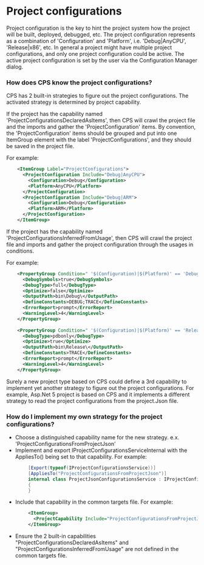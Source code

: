 Project configurations
======================

Project configuration is the key to hint the project system how the project
will be built, deployed, debugged, etc. The project configuration represents
as a combination of 'Configuration' and 'Platform', i.e. 'Debug|AnyCPU',
'Release|x86', etc. In general a project might have multiple project
configurations, and only one project configuration could be active. The
active project configuration is set by the user via the Configuration
Manager dialog. 

### How does CPS know the project configurations?

CPS has 2 built-in strategies to figure out the project configurations.
The activated strategy is determined by project capability.

If the project has the capability named 'ProjectConfigurationsDeclaredAsItems',
then CPS will crawl the project file and the imports and gather the
'ProjectConfiguration' items. By convention, the 'ProjectConfiguration'
items should be grouped and put into one ItemGroup element with the label
'ProjectConfigurations', and they should be saved in the project file.

For example:

```xml
    <ItemGroup Label="ProjectConfigurations">
      <ProjectConfiguration Include="Debug|AnyCPU">
        <Configuration>Debug</Configuration>
        <Platform>AnyCPU</Platform>
      </ProjectConfiguration>
      <ProjectConfiguration Include="Debug|ARM">
        <Configuration>Debug</Configuration>
        <Platform>ARM</Platform>
      </ProjectConfiguration>
    </ItemGroup>
```

If the project has the capability named 'ProjectConfigurationsInferredFromUsage',
then CPS will crawl the project file and imports and gather the project
configuration through the usages in conditions.

For example:

```xml
    <PropertyGroup Condition=" '$(Configuration)|$(Platform)' == 'Debug|AnyCPU'">
      <DebugSymbols>true</DebugSymbols>
      <DebugType>full</DebugType>
      <Optimize>false</Optimize>
      <OutputPath>bin\Debug\</OutputPath>
      <DefineConstants>DEBUG;TRACE</DefineConstants>
      <ErrorReport>prompt</ErrorReport>
      <WarningLevel>4</WarningLevel>
    </PropertyGroup>
    
    <PropertyGroup Condition=" '$(Configuration)|$(Platform)' == 'Release|AnyCPU'">
      <DebugType>pdbonly</DebugType>
      <Optimize>true</Optimize>
      <OutputPath>bin\Release\</OutputPath>
      <DefineConstants>TRACE</DefineConstants>
      <ErrorReport>prompt</ErrorReport>
      <WarningLevel>4</WarningLevel>
    </PropertyGroup>
```

Surely a new project type based on CPS could define a 3rd capability to
implement yet another strategy to figure out the project configurations.
For example, Asp.Net 5 project is based on CPS and it implements a different
strategy to read the project configurations from the project.Json file.

### How do I implement my own strategy for the project configurations?

- Choose a distinguished capability name for the new strategy. e.x.
 'ProjectConfigurationsFromProjectJson'
- Implement and export IProjectConfigurationsServiceInternal with the
  AppliesTo() being set to that capability.
    For example:

```csharp
        [Export(typeof(IProjectConfigurationsService))]
        [AppliesTo("ProjectConfigurationsFromProjectJson")]
        internal class ProjectJsonConfigurationsService : IProjectConfigurationsServiceInternal
        {
        }
```
        
- Include that capability in the common targets file.
    For example:

```xml
        <ItemGroup>
          <ProjectCapability Include="ProjectConfigurationsFromProjectJson" />
        </ItemGroup>
```
    
- Ensure the 2 built-in capabilities "ProjectConfigurationsDeclaredAsItems" 
  and "ProjectConfigurationsInferredFromUsage" are not defined in the common targets file.
